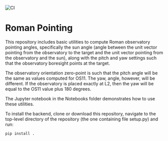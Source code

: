 ![CI](https://img.shields.io/github/workflow/status/roman-corgi/roman_pointing/CI)

# Roman Pointing

This repository includes basic utilities to compute Roman observatory pointing angles, specifically the sun angle (angle between the unit vector pointing from the observatory to the target and the unit vector pointing from the observatory and the sun), along with the pitch and yaw settings such that the observatory boresight points at the target.

The observatory orientation zero-point is such that the pitch angle will be the same as values computed for OS11. The yaw, angle, however, will be different. If the observatory is placed exactly at L2, then the yaw will be equal to the OS11 value plus 180 degrees.

The Jupyter notebook in the Notebooks folder demonstrates how to use these utilities.

To install the backend, clone or download this repository, navigate to the top-level directory of the repository (the one containing file setup.py) and run:



```
pip install .
```
